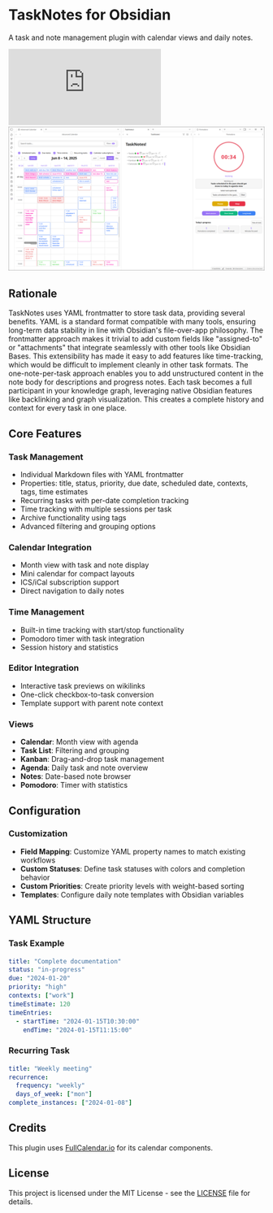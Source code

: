 # TaskNotes for Obsidian

A task and note management plugin with calendar views and daily notes.

![Downloads](https://img.shields.io/github/downloads/callumalpass/tasknotes/main.js)
![Screenshot of biblib Obsidian plugin](https://github.com/callumalpass/tasknotes/blob/main/media/2025-06-15_23-32-16.png)

## Rationale

TaskNotes uses YAML frontmatter to store task data, providing several benefits. YAML is a standard format compatible with many tools, ensuring long-term data stability in line with Obsidian's file-over-app philosophy. The frontmatter approach makes it trivial to add custom fields like "assigned-to" or "attachments" that integrate seamlessly with other tools like Obsidian Bases. This extensibility has made it easy to add features like time-tracking, which would be difficult to implement cleanly in other task formats. The one-note-per-task approach enables you to add unstructured content in the note body for descriptions and progress notes. Each task becomes a full participant in your knowledge graph, leveraging native Obsidian features like backlinking and graph visualization. This creates a complete history and context for every task in one place.

## Core Features

### Task Management
- Individual Markdown files with YAML frontmatter
- Properties: title, status, priority, due date, scheduled date, contexts, tags, time estimates
- Recurring tasks with per-date completion tracking
- Time tracking with multiple sessions per task
- Archive functionality using tags
- Advanced filtering and grouping options

### Calendar Integration
- Month view with task and note display
- Mini calendar for compact layouts
- ICS/iCal subscription support
- Direct navigation to daily notes

### Time Management
- Built-in time tracking with start/stop functionality
- Pomodoro timer with task integration
- Session history and statistics

### Editor Integration
- Interactive task previews on wikilinks
- One-click checkbox-to-task conversion
- Template support with parent note context

### Views
- **Calendar**: Month view with agenda
- **Task List**: Filtering and grouping
- **Kanban**: Drag-and-drop task management
- **Agenda**: Daily task and note overview
- **Notes**: Date-based note browser
- **Pomodoro**: Timer with statistics

## Configuration

### Customization
- **Field Mapping**: Customize YAML property names to match existing workflows
- **Custom Statuses**: Define task statuses with colors and completion behavior
- **Custom Priorities**: Create priority levels with weight-based sorting
- **Templates**: Configure daily note templates with Obsidian variables

## YAML Structure

### Task Example
```yaml
title: "Complete documentation"
status: "in-progress"
due: "2024-01-20"
priority: "high"
contexts: ["work"]
timeEstimate: 120
timeEntries:
  - startTime: "2024-01-15T10:30:00"
    endTime: "2024-01-15T11:15:00"
```

### Recurring Task
```yaml
title: "Weekly meeting"
recurrence:
  frequency: "weekly"
  days_of_week: ["mon"]
complete_instances: ["2024-01-08"]
```

## Credits

This plugin uses [FullCalendar.io](https://fullcalendar.io/) for its calendar components.

## License

This project is licensed under the MIT License - see the [LICENSE](LICENSE) file for details.


